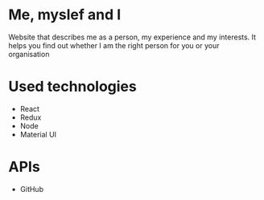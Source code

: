 # Me, myslef and I
Website that describes me as a person, my experience and my interests. It helps you find out whether I am the right person for you or your organisation

# Used technologies
- React
- Redux
- Node
- Material UI

# APIs
- GitHub 
